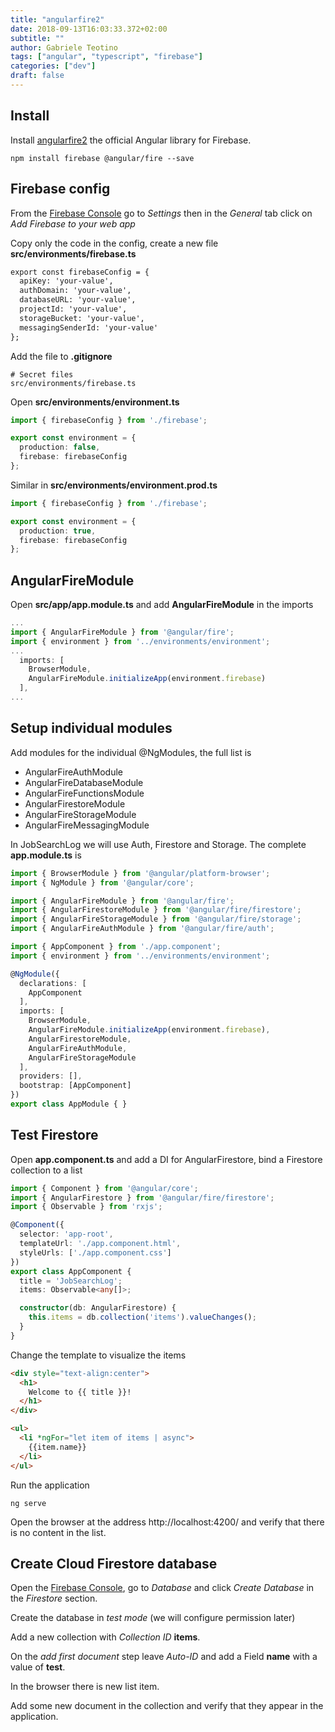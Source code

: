 ```yaml
---
title: "angularfire2"
date: 2018-09-13T16:03:33.372+02:00
subtitle: ""
author: Gabriele Teotino
tags: ["angular", "typescript", "firebase"]
categories: ["dev"]
draft: false
---
```


<!--more-->

## Install

Install [angularfire2](https://github.com/angular/angularfire2) the official Angular library for Firebase.

```shell
npm install firebase @angular/fire --save
```

## Firebase config

From the [Firebase Console](https://console.firebase.google.com/?hl=en) go to *Settings* then in the *General* tab click on *Add Firebase to your web app*

Copy only the code in the config, create a new file **src/environments/firebase.ts**

```html
export const firebaseConfig = {
  apiKey: 'your-value',
  authDomain: 'your-value',
  databaseURL: 'your-value',
  projectId: 'your-value',
  storageBucket: 'your-value',
  messagingSenderId: 'your-value'
};
```

Add the file to **.gitignore**

```
# Secret files
src/environments/firebase.ts
```

Open **src/environments/environment.ts**

```typescript
import { firebaseConfig } from './firebase';

export const environment = {
  production: false,
  firebase: firebaseConfig
};
```

Similar in **src/environments/environment.prod.ts**

```typescript
import { firebaseConfig } from './firebase';

export const environment = {
  production: true,
  firebase: firebaseConfig
};
```

## AngularFireModule

Open **src/app/app.module.ts** and add **AngularFireModule** in the imports

```typescript
...
import { AngularFireModule } from '@angular/fire';
import { environment } from '../environments/environment';
...
  imports: [
    BrowserModule,
    AngularFireModule.initializeApp(environment.firebase)
  ],
...
```

## Setup individual modules

Add modules for the individual @NgModules, the full list is

- AngularFireAuthModule
- AngularFireDatabaseModule
- AngularFireFunctionsModule
- AngularFirestoreModule
- AngularFireStorageModule
- AngularFireMessagingModule

In JobSearchLog we will use Auth, Firestore and Storage. The complete **app.module.ts** is

```typescript
import { BrowserModule } from '@angular/platform-browser';
import { NgModule } from '@angular/core';

import { AngularFireModule } from '@angular/fire';
import { AngularFirestoreModule } from '@angular/fire/firestore';
import { AngularFireStorageModule } from '@angular/fire/storage';
import { AngularFireAuthModule } from '@angular/fire/auth';

import { AppComponent } from './app.component';
import { environment } from '../environments/environment';

@NgModule({
  declarations: [
    AppComponent
  ],
  imports: [
    BrowserModule,
    AngularFireModule.initializeApp(environment.firebase),
    AngularFirestoreModule,
    AngularFireAuthModule,
    AngularFireStorageModule
  ],
  providers: [],
  bootstrap: [AppComponent]
})
export class AppModule { }
```

## Test Firestore

Open **app.component.ts** and add a DI for AngularFirestore, bind a Firestore collection to a list

```typescript
import { Component } from '@angular/core';
import { AngularFirestore } from '@angular/fire/firestore';
import { Observable } from 'rxjs';

@Component({
  selector: 'app-root',
  templateUrl: './app.component.html',
  styleUrls: ['./app.component.css']
})
export class AppComponent {
  title = 'JobSearchLog';
  items: Observable<any[]>;

  constructor(db: AngularFirestore) {
    this.items = db.collection('items').valueChanges();
  }
}
```

Change the template to visualize the items

```html
<div style="text-align:center">
  <h1>
    Welcome to {{ title }}!
  </h1>
</div>

<ul>
  <li *ngFor="let item of items | async">
    {{item.name}}
  </li>
</ul>
```

Run the application

```shell
ng serve
```

Open the browser at the address http://localhost:4200/ and verify that there is no content in the list.

## Create Cloud Firestore database

Open the [Firebase Console](https://console.firebase.google.com/?hl=en), go to *Database* and click *Create Database* in the *Firestore* section.

Create the database in *test mode* (we will configure permission later)

Add a new collection with *Collection ID* **items**.

On the *add first document* step leave *Auto-ID* and add a Field **name** with a value of **test**.

In the browser there is new list item.

Add some new document in the collection and verify that they appear in the application.
